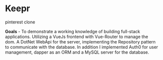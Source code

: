 # Keepr
pinterest clone

**Goals** - To demonstrate a working knowledge of building full-stack applications. Utilizing a VueJs frontend with Vue-Router to manage the dom. A DotNet WebApi for the server, implementing the Repository pattern to communicate with the database. In addition I implemented Auth0 for user management, dapper as an ORM and a MySQL server for the database.
